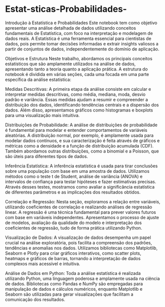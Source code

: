 # Estat-sticas-Probabilidades-



Introdução à Estatística e Probabilidades 
Este notebook tem como objetivo apresentar uma análise detalhada de dados utilizando conceitos fundamentais de Estatística, com foco na interpretação e modelagem de dados reais. A Estatística é uma ferramenta essencial para cientistas de dados, pois permite tomar decisões informadas e extrair insights valiosos a partir de conjuntos de dados, independentemente do domínio de aplicação.

Objetivos e Estrutura
Neste trabalho, abordamos os principais conceitos estatísticos que são amplamente utilizados na análise de dados, apresentando tanto a teoria quanto a aplicação prática. A estrutura do notebook é dividida em várias seções, cada uma focada em uma parte específica da análise estatística:

Medidas Descritivas: A primeira etapa da análise consiste em calcular e interpretar medidas descritivas, como média, mediana, moda, desvio padrão e variância. Essas medidas ajudam a resumir e compreender a distribuição dos dados, identificando tendências centrais e a dispersão dos dados. Além disso, apresentamos gráficos como histogramas e boxplots para uma visualização mais intuitiva.

Distribuições de Probabilidade: A análise de distribuições de probabilidade é fundamental para modelar e entender comportamentos de variáveis aleatórias. A distribuição normal, por exemplo, é amplamente usada para modelar dados contínuos, e sua caracterização é feita através de gráficos e métricas como a densidade e a função de distribuição acumulada (CDF). Também abordamos outras distribuições, como a binomial e a Poisson, que são úteis para diferentes tipos de dados.

Inferência Estatística: A inferência estatística é usada para tirar conclusões sobre uma população com base em uma amostra de dados. Utilizamos métodos como o teste t de Student, análise de variância (ANOVA) e intervalos de confiança para testar hipóteses e fazer estimativas precisas. Através desses testes, mostramos como avaliar a significância estatística de diferentes parâmetros e as implicações dos resultados obtidos.

Correlação e Regressão: Nesta seção, exploramos a relação entre variáveis, utilizando coeficientes de correlação e realizando análises de regressão linear. A regressão é uma técnica fundamental para prever valores futuros com base em variáveis independentes. Apresentamos o processo de ajuste de modelos, avaliação da qualidade do modelo e interpretação dos coeficientes de regressão, tudo de forma prática utilizando Python.

Visualização de Dados: A visualização de dados desempenha um papel crucial na análise exploratória, pois facilita a compreensão dos padrões, tendências e anomalias nos dados. Utilizamos bibliotecas como Matplotlib, Seaborn e Plotly para criar gráficos interativos, como scatter plots, heatmaps e gráficos de barras, tornando a interpretação de dados complexos mais acessível e intuitiva.

Análise de Dados em Python: Toda a análise estatística é realizada utilizando Python, uma linguagem poderosa e amplamente usada na ciência de dados. Bibliotecas como Pandas e NumPy são empregadas para manipulação de dados e cálculos numéricos, enquanto Matplotlib e Seaborn são utilizadas para gerar visualizações que facilitam a comunicação dos resultados.
